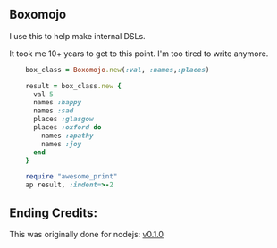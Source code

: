 
Boxomojo
----------

I use this to help make internal DSLs.

It took me 10+ years to get to this point.
I'm too tired to write anymore.


```ruby
    box_class = Boxomojo.new(:val, :names,:places)

    result = box_class.new {
      val 5
      names :happy
      names :sad
      places :glasgow
      places :oxford do
        names :apathy
        names :joy
      end
    }

    require "awesome_print"
    ap result, :indent=>-2
```


Ending Credits:
--------------

This was originally done for nodejs: [v0.1.0](https://github.com/da99/boxomojo/tree/v0.1.0)

